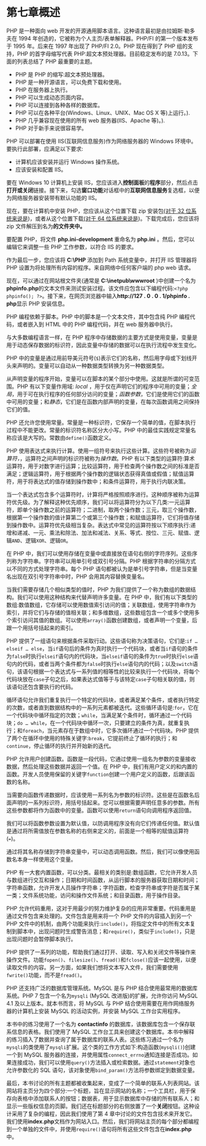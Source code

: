 # 第七章概述

PHP 是一种面向 web 开发的开源通用脚本语言。这种语言最初是由拉姆斯·勒多夫在 1994 年创造的，它被称为个人主页/表单解释器。PHP/FI 的第一个版本发布于 1995 年。后来在 1997 年出现了 PHP/FI 2.0。PHP 现在得到了 PHP 组的支持，PHP 的首字母缩写代表 PHP:超文本预处理器。目前稳定发布的是 7.0.13。下面的列表总结了 PHP 最重要的主题。

*   PHP 是 PHP 的缩写:超文本预处理器。
*   PHP 是一种开源语言，可以免费下载和使用。
*   PHP 在服务器上执行。
*   PHP 可以生成动态页面内容。
*   PHP 可以连接到各种各样的数据库。
*   PHP 可以在各种平台(Windows、Linux、UNIX、Mac OS X 等)上运行。).
*   PHP 几乎兼容现在使用的所有 web 服务器(IIS、Apache 等)。).
*   PHP 对于新手来说很容易学。

PHP 可以部署在使用 IIS(互联网信息服务)作为网络服务器的 Windows 环境中。要执行此部署，应满足以下要求:

*   计算机应该安装并运行 Windows 操作系统。
*   应该安装和配置 IIS。

要在 Windows 10 计算机上安装 IIS，您应该进入**控制面板**的**程序**部分，然后点击**打开或关闭**链接。接下来，勾选**窗口功能**对话框中的**互联网信息服务**复选框，以便为网络服务器安装带有默认功能的 IIS。

现在，要在计算机中安装 PHP，您应该从这个位置下载 zip 安装包[(对于 32 位系统来说是](http://windows.php.net/downloads/releases/php-7.1.4-nts-Win32-VC14-x86.zip "翂ቘ뿾빝į⒀窴"))，或者从这个位置下载[(对于 64 位系统来说是](http://windows.php.net/downloads/releases/php-7.1.4-nts-Win32-VC14-x64.zip "翂ቘ뿾빝į⒀窴"))。下载完成后，您应该将 zip 文件解压到名为**的文件夹中。**

要配置 PHP，将文件 **php.ini-development** 重命名为 **php.ini** 。然后，您可以编辑它来调整一些 PHP 工作参数，以符合 IIS 的要求。

作为最后一步，您应该将 **C:\PHP** 添加到 Path 系统变量中，并打开 IIS 管理器将 PHP 设置为将处理所有内容的程序。来自网络中任何客户端的 php web 请求。

现在，可以通过在网站根文件夹(通常是 **C:\inetpub\wwwroot** )中创建一个名为**phpinfo.php**的文本文件来测试安装过程。该文件应包含以下编程代码:`<?php phpinfo(); ?>`。接下来，在网页浏览器中输入**http://127 . 0 . 0 . 1/phpinfo . php**显示 PHP 安装信息。

PHP 编程依赖于脚本。PHP 中的脚本是一个文本文件，其中包含纯 PHP 编程代码，或者嵌入到 HTML 中的 PHP 编程代码，并在 web 服务器中执行。

与大多数编程语言一样，在 PHP 程序中存储数据的主要方式是使用变量，变量是用于动态保存数据的标识符，因此变量中存储的数据可以在执行流程中发生变化。

PHP 中的变量是通过用前导美元符号(`$`)表示它们的名称，然后用字母或下划线开头来声明的。变量可以自动从一种数据类型转换为另一种数据类型。

从声明变量的程序开始，变量可以在脚本的某个部分中使用。这就是所谓的可变范围。PHP 有以下变量作用域: *local* ，用于仅在声明它们的程序中可用的变量；*全局*，用于可在执行程序的任何部分访问的变量；*函数参数*，它们是使用它们的函数中可用的变量；和*静态*，它们是在函数内部声明的变量，在每次函数调用之间保持它们的值。

PHP 还允许您使用常量。常量是一种标识符，它保存一个简单的值，在脚本执行过程中不能更改。常量的标识符名称区分大小写。PHP 中的最佳实践规定常量名称应该是大写的。常数由`define()`函数定义。

PHP 使用表达式来执行计算。使用一组符号来执行这些计算。这些符号被称为*运算符，*，运算符之间声明的标识符被称为*操作数*。PHP 有以下类型的运算符:算术运算符，用于对数字进行运算；比较运算符，用于检查两个操作数之间的标准是否满足；逻辑运算符，用于根据两个操作数的逻辑状态获得真值或假值；赋值运算符，用于将表达式的值存储到操作数中；和条件运算符，用于执行内联决策。

当一个表达式包含多个运算符时，计算将严格按照顺序进行。这种顺序被称为运算符优先级。为了解释这种优先顺序，我们可以将运算符分为以下几类:一元运算符，即单个操作数之前的运算符；二进制，取两个操作数；三元，取三个操作数，根据第一个操作数的值计算第二个或第三个操作数；和赋值运算符，它们将值存储到操作数中。运算符优先级相当复杂。表达式中常见的运算符按以下顺序执行:递增和递减、一元、乘法和除法、加法和减法、关系、等式、按位、三元、赋值、逻辑`AND`、逻辑`XOR`、逻辑`OR`。

在 PHP 中，我们可以使用存储在变量中或直接放在语句右侧的字符序列。这些序列称为字符串。字符串可以用单引号或双引号分隔。PHP 根据字符串的分隔方式以不同的方式处理字符串。每个 PHP 语句都被认为是单引号字符串，但是当变量名出现在双引号字符串中时，PHP 会用其内容替换变量名。

当我们需要存储几个相似类型的值时，PHP 为我们提供了一个称为数组的数据结构。我们可以使用这种结构来代替声明许多变量。在 PHP 中，我们有以下类型的数组:数值数组，它存储可以使用数值索引访问的值；关联数组，使用字符串作为索引，并将它们与存储的值相关联；和多维数组，这些数组包含一个或多个使用多个索引访问其值的数组。可以使用`array()`函数创建数组，或者声明一个变量，后跟一个用括号括起来的索引。

PHP 提供了一组语句来根据条件采取行动。这些语句称为决策语句，它们是:`if … elseif … else`，当`if`语句后的条件为真时执行一个代码块，或者当`if`语句的条件为`false`时执行`elseif`语句内的代码块，当`elseif`语句的条件为`true`时执行`else`语句内的代码，或者当两个条件都为`false`时执行`else`语句内的代码；以及`switch`语句，该语句根据一个表达式与一系列值的相等性的比较来执行一个代码块，将每个代码块放在`case`子句之后，如果表达式值等于与该特定`case`子句相关联的值，则该语句还包含要执行的代码。

循环语句允许我们重复执行一个特定的代码块，或者满足某个条件，或者执行特定的次数，或者直到数据结构中的一系列元素都被迭代。这些循环语句是:`for`，它在一个代码块中循环指定的次数；`while`，当满足某个条件时，循环通过一个代码块；`do … while`，在一个代码块中循环一次，只要建立的条件为真，就重复执行；和`foreach`，当元素存在于数组中时，它多次循环通过一个代码块。PHP 提供了两个在循环中使用的特殊关键字:`break`，它提前终止了循环的执行；和`continue`，停止循环的执行并开始新的迭代。

PHP 允许用户创建函数。函数是一段代码，它通过使用一组名为参数的变量接收数据，然后处理这些数据并返回一个值。在 PHP 中，我们有用户定义的和内置的函数。开发人员使用保留的关键字`function`创建一个用户定义的函数，后跟该函数的名称。

当需要向函数传递数据时，应该使用一系列名为参数的标识符。这些是在函数名后面声明的一系列标识符，用括号括起来。您可以根据需要声明任意多的参数。所有这些参数都将作为函数中的变量。函数可以使用`return`语句向调用程序返回值。

我们可以将函数参数设置为默认值，以防调用程序没有向它们传递任何值。默认值是通过将所需值放在参数名称的右侧来定义的，前面是一个相等的赋值运算符(`=`)。

通过将其名称存储到字符串变量中，可以动态调用函数。然后，我们可以像使用函数名本身一样使用这个变量。

PHP 有一大套内置函数，可以分类。最相关的类别是:数组函数，它允许开发人员与数组进行交互和操作；日期和时间函数，从运行脚本的服务器获取日期和时间；字符串函数，允许开发人员操作字符串；字符函数，检查字符串或字符是否属于某一类；文件系统功能，访问和操作文件系统；和目录函数，用于操作目录。

PHP 允许代码重用，这对于用最少的努力维护复杂的应用非常重要。代码重用是通过文件包含来处理的。文件包含是用来将一个 PHP 文件的内容插入到另一个 PHP 文件中的机制，由两个功能来执行:`include()`，将指定文件中的所有文本复制到脚本中，出现问题时生成警告消息；和`require()`，类似于`include()`，只是出现问题时会暂停脚本执行。

PHP 提供了一系列的功能，帮助我们通过打开、读取、写入和关闭文件等操作来操作文件。功能`fopen()`、`filesize()`、`fread()`和`fclose()`应该一起使用，以便读取文件的内容。另一方面，如果我们想将文本写入文件，我们需要使用`fwrite()`功能，而不是`fread()`。

PHP 还支持广泛的数据库管理系统。MySQL 是与 PHP 结合使用最常用的数据库系统。PHP 7 包含一个名为`mysqli` (MySQL 改进版)的扩展，允许你访问 MySQL 4.1 及以上版本。就本书而言，将 MySQL 与 PHP 结合使用需要在用作网络服务器的计算机上安装 MySQL 的活动实例，并安装 MySQL 工作台实用程序。

本书中的练习使用了一个名为 **contactinfo** 的数据库，该数据库包含一个保存联系信息的表格。我们使用了 MySQL 工作台工具来创建这个数据库。本书中解释的练习插入了数据并查询了属于数据库的联系人表。这些练习通过一个名为`mysqli`的类使用了`mysqli`扩展。这个类的工作方式如下:构造函数(`mysqli()`)创建一个到 MySQL 服务器的连接，并使用属性`connect_errno`通知连接是否成功。如果连接成功，我们可以使用`query()`方法插入或检索数据。通过`statement`对象也允许参数化的 SQL 语句，该对象使用`bind_param()`方法将参数绑定到数据变量。

最后，本书讨论的所有主题都被收集起来，变成了一个简单的联系人列表网站。该网站将主页分为四个部分:一个标题，旨在显示网站的名称；一个工具栏，用于保存向表格中添加联系人的按钮；数据表，用于显示数据库中存储的所有联系人；和显示一些版权信息的页脚。我们还在标题部分的右侧放置了一个**关闭**按钮。这种设计采用了复杂的编程，因此我们使用了第 4 章中讨论的文件包含技术来开发它。我们使用**index.php**文档作为网站入口。然后，我们将网站主页的每个部分都编程到一个单独的文件中，并使用`require()`语句将所有这些文件包含在**index.php**中。